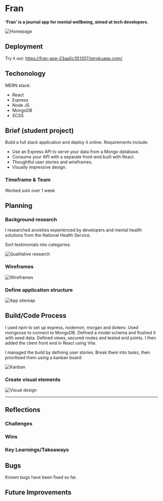 # Fran
__'Fran' is a journal app for mental wellbeing, aimed at tech developers.__

![Homepage](https://github.com/user-attachments/assets/4676c779-e511-4e20-99d5-1bfc9f921162)


## Deployment
Try it out: https://fran-app-23aa0c351357.herokuapp.com/

## Techonology

MERN stack:
* React
* Express
* Node JS
* MongoDB
* SCSS

## Brief (student project)
Build a full stack application and deploy it online. Requirements include:
* Use an Express API to serve your data from a Mongo database.
* Consume your API with a separate front-end built with React.
* Thoughtful user stories and wireframes.
* Visually impressive design.

### Timeframe & Team
Worked solo over 1 week

## Planning

### Background research
I researched anxieties experienced by developers and mental health solutions from the National Health Service.

Sort testimonials into categories:

![Qualitative research](https://github.com/user-attachments/assets/c6a0a801-0985-4498-b5b0-3f9bb2bd0b23)

### Wireframes

![Wireframes](https://github.com/user-attachments/assets/ff4ed096-daa1-44a9-86ea-160063211c5c)

### Define application structure

![App sitemap](https://github.com/user-attachments/assets/0b3c0ba5-7b27-4d4f-bae4-da2bbaa61ae6)

## Build/Code Process

I used npm to set up express, nodemon, morgan and dotenv. Used mongoose to connect to MongoDB. Defined a model schema and flushed it with seed data. Defined views, secured routes and tested end points. I then added the client front end in React using Vite.

I managed the build by defining user stories. Break them into tasks, then prioritised them using a kanban board:

![Kanban](https://github.com/user-attachments/assets/8c1d60a2-4e25-4eca-83f9-87863c7f5bee)

### Create visual elements

![Visual design](https://github.com/user-attachments/assets/8cf2febb-c1b1-4a0f-acbb-72a214597670)

<hr />

## Reflections

### Challenges

### Wins

### Key Learnings/Takeaways

## Bugs
Known bugs have been fixed so far.

## Future Improvements
